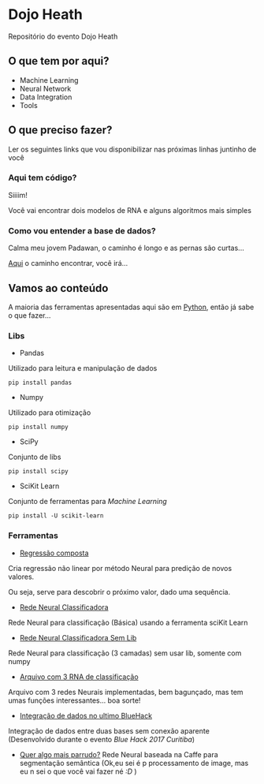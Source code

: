 # Dojo Heath
Repositório do evento Dojo Heath

## O que tem por aqui?
- Machine Learning
- Neural Network
- Data Integration
- Tools

## O que preciso fazer?
Ler os seguintes links que vou disponibilizar nas próximas linhas juntinho de você

### Aqui tem código?
Siiiim!

Você vai encontrar dois modelos de RNA e alguns algoritmos mais simples

### Como vou entender a base de dados?
Calma meu jovem Padawan, o caminho é longo e as pernas são curtas...

[Aqui](pdf/) o caminho encontrar, você irá...


## Vamos ao conteúdo
A maioria das ferramentas apresentadas aqui são em [Python](https://www.python.org/downloads/), então já sabe o que fazer...
### Libs
- Pandas

Utilizado para leitura e manipulação de dados

```
pip install pandas
```

- Numpy

Utilizado para otimização

```
pip install numpy
```
- SciPy

Conjunto de libs

```
pip install scipy

```
- SciKit Learn

Conjunto de ferramentas para *Machine Learning*

```
pip install -U scikit-learn
```

### Ferramentas
- [Regressão composta](src/regressao_composta.py)

Cria regressão não linear por método Neural para predição de novos valores.

Ou seja, serve para descobrir o próximo valor, dado uma sequência.

- [Rede Neural Classificadora](src/rna_sklearn.py)

Rede Neural para classificação (Básica) usando a ferramenta sciKit Learn

- [Rede Neural Classificadora Sem Lib](src/rna_without_lib.py)

Rede Neural para classificação (3 camadas) sem usar lib, somente com numpy

- [Arquivo com 3 RNA de classificação](src/rna_bagunca.py)

Arquivo com 3 redes Neurais implementadas, bem bagunçado, mas tem umas funções interessantes... boa sorte!

- [Integração de dados no ultimo BlueHack](src/data_integration_blhack.py)

Integração de dados entre duas bases sem conexão aparente (Desenvolvido durante o evento *Blue Hack 2017 Curitiba*)

- [Quer algo mais parrudo?](https://github.com/joaopandolfi/crfasrnn)
Rede Neural baseada na Caffe para segmentação semântica (Ok,eu sei é p processamento de image, mas eu n sei o que você vai fazer né *:D* )
